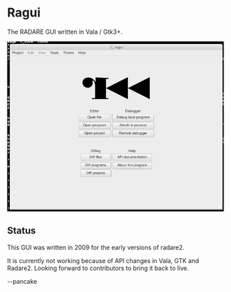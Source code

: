 # Ragui

The RADARE GUI written in Vala / Gtk3+.

![main screen](doc/ragui3.png)

## Status

This GUI was written in 2009 for the early versions of radare2.

It is currently not working because of API changes in Vala, GTK and
Radare2. Looking forward to contributors to bring it back to live.

--pancake
